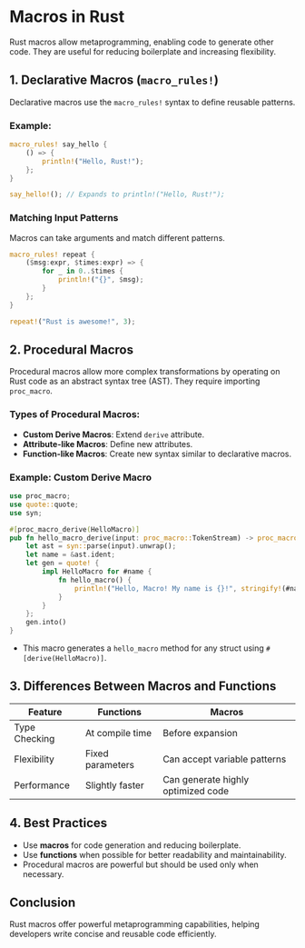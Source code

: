 # Macros in Rust

Rust macros allow metaprogramming, enabling code to generate other code. They are useful for reducing boilerplate and increasing flexibility.

## 1. Declarative Macros (`macro_rules!`)

Declarative macros use the `macro_rules!` syntax to define reusable patterns.

### Example:
```rust
macro_rules! say_hello {
    () => {
        println!("Hello, Rust!");
    };
}

say_hello!(); // Expands to println!("Hello, Rust!");
```

### Matching Input Patterns
Macros can take arguments and match different patterns.

```rust
macro_rules! repeat {
    ($msg:expr, $times:expr) => {
        for _ in 0..$times {
            println!("{}", $msg);
        }
    };
}

repeat!("Rust is awesome!", 3);
```

## 2. Procedural Macros

Procedural macros allow more complex transformations by operating on Rust code as an abstract syntax tree (AST). They require importing `proc_macro`.

### Types of Procedural Macros:
- **Custom Derive Macros**: Extend `derive` attribute.
- **Attribute-like Macros**: Define new attributes.
- **Function-like Macros**: Create new syntax similar to declarative macros.

### Example: Custom Derive Macro
```rust
use proc_macro;
use quote::quote;
use syn;

#[proc_macro_derive(HelloMacro)]
pub fn hello_macro_derive(input: proc_macro::TokenStream) -> proc_macro::TokenStream {
    let ast = syn::parse(input).unwrap();
    let name = &ast.ident;
    let gen = quote! {
        impl HelloMacro for #name {
            fn hello_macro() {
                println!("Hello, Macro! My name is {}!", stringify!(#name));
            }
        }
    };
    gen.into()
}
```

- This macro generates a `hello_macro` method for any struct using `#[derive(HelloMacro)]`.

## 3. Differences Between Macros and Functions
| Feature        | Functions | Macros |
|---------------|----------|--------|
| Type Checking | At compile time | Before expansion |
| Flexibility   | Fixed parameters | Can accept variable patterns |
| Performance   | Slightly faster | Can generate highly optimized code |

## 4. Best Practices
- Use **macros** for code generation and reducing boilerplate.
- Use **functions** when possible for better readability and maintainability.
- Procedural macros are powerful but should be used only when necessary.

## Conclusion
Rust macros offer powerful metaprogramming capabilities, helping developers write concise and reusable code efficiently.